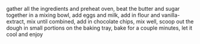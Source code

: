 gather all the ingredients and preheat oven, beat the butter and sugar together in a mixing bowl, add eggs and milk, add in flour and vanilla-extract, mix until combined, add in chocolate chips, mix well, scoop out the dough in small portions on the baking tray, bake for a couple minutes, let it cool and enjoy